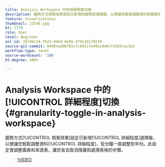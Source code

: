 ```yaml
---
title: Analysis Workspace 中的詳細程度切換
description: 趨勢方式視覺效果設定已新增詳細程度選擇器，以便讓您輕鬆調整資料詳細程度，從分鐘一直調整到年份。此設定會調整圖表和來源表，讓您省去取消隱藏和處理表格的步驟。
feature: Visualizations
thumbnail: 23548.jpg
kt: 1770
role: User
level: Beginner
exl-id: 35746c54-fb23-44bd-be95-d79c2b1705f9
source-git-commit: 84984ad9bf65cfc69117e40ac0e0cfe503cac5e5
workflow-type: tm+mt
source-wordcount: '106'
ht-degree: 100%

---
```


# Analysis Workspace 中的[!UICONTROL 詳細程度]切換 {#granularity-toggle-in-analysis-workspace}

趨勢方式[!UICONTROL 視覺效果]設定已新增[!UICONTROL 詳細程度]選擇器，以便讓您輕鬆調整資料[!UICONTROL 詳細程度]，從分鐘一直調整到年份。此設定會調整圖表和來源表，讓您省去取消隱藏和處理表格的步驟。

>[!VIDEO](https://video.tv.adobe.com/v/23548/?quality=12&learn=on)
